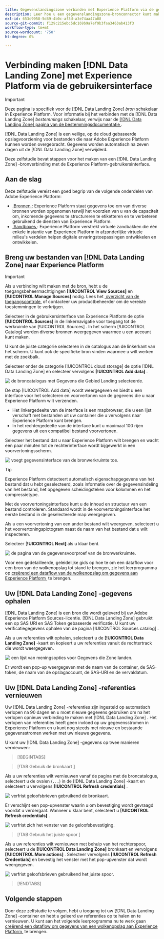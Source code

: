 ```yaml
---
title: Gegevenslandingszone verbinden met Experience Platform via de gebruikersinterface
description: Leer hoe u een gegevenslandingszone-bronconnector kunt maken via de Experience Platform-gebruikersinterface.
exl-id: 653c9958-5d89-4b0c-af3d-a3e74aa47a08
source-git-commit: f129c215ebc5dc169b9a7ef9b3faa3463ab413f3
workflow-type: tm+mt
source-wordcount: '750'
ht-degree: 0%

---
```


# Verbinding maken [!DNL Data Landing Zone] met Experience Platform via de gebruikersinterface

>[!IMPORTANT]
>
>Deze pagina is specifiek voor de [!DNL Data Landing Zone] *bron* schakelaar in Experience Platform. Voor informatie bij het verbinden met de [!DNL Data Landing Zone] *bestemmings* schakelaar, verwijs naar de [[!DNL Data Landing Zone]  pagina van de bestemmingsdocumentatie &#x200B;](/help/destinations/catalog/cloud-storage/data-landing-zone.md).

[!DNL Data Landing Zone] is een veilige, op de cloud gebaseerde opslagvoorziening voor bestanden die naar Adobe Experience Platform kunnen worden overgebracht. Gegevens worden automatisch na zeven dagen uit de [!DNL Data Landing Zone] verwijderd.

Deze zelfstudie bevat stappen voor het maken van een [!DNL Data Landing Zone] -bronverbinding met de Experience Platform-gebruikersinterface.

## Aan de slag

Deze zelfstudie vereist een goed begrip van de volgende onderdelen van Adobe Experience Platform:

* [&#x200B; Bronnen &#x200B;](../../../../home.md): Experience Platform staat gegevens toe om van diverse bronnen worden opgenomen terwijl het voorzien van u van de capaciteit om, inkomende gegevens te structureren te etiketteren en te verbeteren gebruikend de diensten van Experience Platform.
* [&#x200B; Sandboxes &#x200B;](../../../../../sandboxes/home.md): Experience Platform verstrekt virtuele zandbakken die één enkele instantie van Experience Platform in afzonderlijke virtuele milieu&#39;s verdelen helpen digitale ervaringstoepassingen ontwikkelen en ontwikkelen.

## Breng uw bestanden van [!DNL Data Landing Zone] naar Experience Platform

>[!IMPORTANT]
>
> Als u verbinding wilt maken met de bron, hebt u de toegangsbeheermachtigingen **[!UICONTROL View Sources]** en **[!UICONTROL Manage Sources]** nodig. Lees het [&#x200B; overzicht van de toegangscontrole &#x200B;](../../../../../access-control/home.md) of contacteer uw productbeheerder om de vereiste toestemmingen te verkrijgen.

Selecteer in de gebruikersinterface van Experience Platform de optie **[!UICONTROL Sources]** in de linkernavigatie voor toegang tot de werkruimte van [!UICONTROL Sources] . In het scherm [!UICONTROL Catalog] worden diverse bronnen weergegeven waarmee u een account kunt maken.

U kunt de juiste categorie selecteren in de catalogus aan de linkerkant van het scherm. U kunt ook de specifieke bron vinden waarmee u wilt werken met de zoekbalk.

Selecteer onder de categorie [!UICONTROL cloud storage] de optie [!DNL Data Landing Zone] en selecteer vervolgens **[!UICONTROL Add data]** .

![&#x200B; de broncatalogus met Gegevens die Gebied Landing selecteerde.](../../../../images/tutorials/create/dlz/catalog.png)

De stap [!UICONTROL Add data] wordt weergegeven en biedt u een interface voor het selecteren en voorvertonen van de gegevens die u naar Experience Platform wilt verzenden.

* Het linkergedeelte van de interface is een mapbrowser, die u een lijst verschaft met bestanden uit uw container die u vervolgens naar Experience Platform kunt brengen.
* In het rechtergedeelte van de interface kunt u maximaal 100 rijen gegevens uit een compatibel bestand voorvertonen.

Selecteer het bestand dat u naar Experience Platform wilt brengen en wacht een paar minuten tot de rechterinterface wordt bijgewerkt in een voorvertoningsscherm.

![&#x200B; voegt gegevensinterface van de bronwerkruimte toe.](../../../../images/tutorials/create/dlz/add-data.png)

>[!TIP]
>
>Experience Platform detecteert automatisch eigenschapgegevens van het bestand dat u hebt geselecteerd, zoals informatie over de gegevensindeling van het bestand, het opgegeven scheidingsteken voor kolommen en het compressietype.

Met de voorvertoningsinterface kunt u de inhoud en structuur van een bestand controleren. Standaard wordt in de voorvertoningsinterface het eerste bestand in de geselecteerde map weergegeven.

Als u een voorvertoning van een ander bestand wilt weergeven, selecteert u het voorvertoningspictogram naast de naam van het bestand dat u wilt inspecteren.

Selecteer **[!UICONTROL Next]** als u klaar bent.

![&#x200B; de pagina van de gegevensvoorproef van de bronwerkruimte.](../../../../images/tutorials/create/dlz/file-detection.png)

Voor een gedetailleerde, geleidelijke gids op hoe te om een dataflow voor een bron van de wolkenopslag tot stand te brengen, zie het leerprogramma op [&#x200B; creërend een dataflow van de wolkenopslag om gegevens aan Experience Platform &#x200B;](../../dataflow/batch/cloud-storage.md) te brengen.

## Uw [!DNL Data Landing Zone] -gegevens ophalen

[!DNL Data Landing Zone] is een bron die wordt geleverd bij uw Adobe Experience Platform Sources-licentie. [!DNL Data Landing Zone] gebruikt een op SAS URI en SAS Token gebaseerde verificatie. U kunt uw verificatiegegevens ophalen van de pagina [!UICONTROL Sources catalog] .

Als u uw referenties wilt ophalen, selecteert u de **[!UICONTROL Data Landing Zone]** -kaart en kopieert u uw referenties vanuit de rechtertrack die wordt weergegeven.

![&#x200B; een lijst van meningsopties voor Gegevens die Zone landen.](../../../../images/tutorials/create/dlz/view-credentials.png)

Er wordt een pop-up weergegeven met de naam van de container, de SAS-token, de naam van de opslagaccount, de SAS-URI en de vervaldatum.

## Uw [!DNL Data Landing Zone] -referenties vernieuwen

Uw [!DNL Data Landing Zone] -referenties zijn ingesteld op automatisch verlopen na 90 dagen en u moet nieuwe gegevens gebruiken om na het verlopen opnieuw verbinding te maken met [!DNL Data Landing Zone] . Het verlopen van referenties heeft geen invloed op uw gegevensstromen in Experience Platform en u kunt nog steeds met nieuwe en bestaande gegevensstromen werken met uw nieuwe gegevens.

U kunt uw [!DNL Data Landing Zone] -gegevens op twee manieren vernieuwen:

>[!BEGINTABS]

>[!TAB  Gebruik de bronkaart ]

Als u uw referenties wilt vernieuwen vanaf de pagina met de broncatalogus, selecteert u de ovalen (**`...`**) in de [!DNL Data Landing Zone] -kaart en selecteert u vervolgens **[!UICONTROL Refresh credentials]** .

![&#x200B; verfrist geloofsbrieven gebruikend de bronkaart.](../../../../images/tutorials/create/dlz/refresh-with-card.png)

Er verschijnt een pop-upvenster waarin u om bevestiging wordt gevraagd voordat u verdergaat. Wanneer u klaar bent, selecteert u **[!UICONTROL Refresh credentials]** .

![&#x200B; verfrist zich het venster van de geloofsbevestiging.](../../../../images/tutorials/create/dlz/confirm.png)

>[!TAB  Gebruik het juiste spoor ]

Als u uw referenties wilt vernieuwen met behulp van het rechterspoor, selecteert u de **[!UICONTROL Data Landing Zone]** bronkaart en vervolgens **[!UICONTROL More actions]** . Selecteer vervolgens **[!UICONTROL Refresh Credentials]** en bevestig het venster met het pop-upvenster dat wordt weergegeven.

![&#x200B; verfrist geloofsbrieven gebruikend het juiste spoor.](../../../../images/tutorials/create/dlz/refresh-with-right-rail.png)

>[!ENDTABS]

## Volgende stappen

Door deze zelfstudie te volgen, hebt u toegang tot uw [!DNL Data Landing Zone] -container en hebt u geleerd uw referenties op te halen en te vernieuwen. U kunt aan het volgende leerprogramma nu te werk gaan [&#x200B; creërend een dataflow om gegevens van een wolkenopslag aan Experience Platform &#x200B;](../../dataflow/batch/cloud-storage.md) te brengen.
